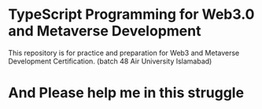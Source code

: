 # TypeScript Programming for Web3.0 and Metaverse Development
This repository is for practice and preparation for Web3 and Metaverse Development Certification. (batch 48 Air University Islamabad)
# And Please help me in this struggle

